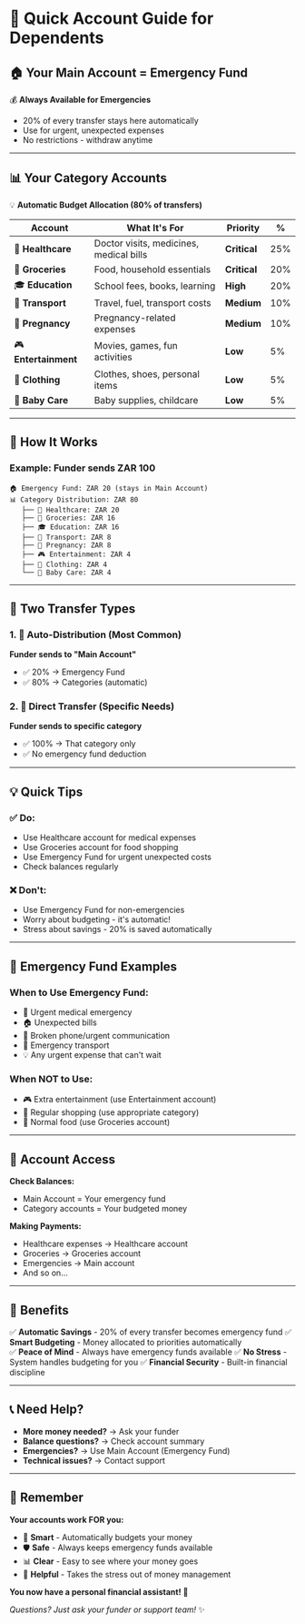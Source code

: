# 👥 Quick Account Guide for Dependents

## 🏠 **Your Main Account = Emergency Fund**
💰 **Always Available for Emergencies**
- 20% of every transfer stays here automatically
- Use for urgent, unexpected expenses
- No restrictions - withdraw anytime

---

## 📊 **Your Category Accounts** 
💡 **Automatic Budget Allocation (80% of transfers)**

| Account | What It's For | Priority | % |
|---------|---------------|----------|---|
| 🏥 **Healthcare** | Doctor visits, medicines, medical bills | **Critical** | 25% |
| 🛒 **Groceries** | Food, household essentials | **Critical** | 20% |
| 🎓 **Education** | School fees, books, learning | **High** | 20% |
| 🚗 **Transport** | Travel, fuel, transport costs | **Medium** | 10% |
| 🤱 **Pregnancy** | Pregnancy-related expenses | **Medium** | 10% |
| 🎮 **Entertainment** | Movies, games, fun activities | **Low** | 5% |
| 👕 **Clothing** | Clothes, shoes, personal items | **Low** | 5% |
| 👶 **Baby Care** | Baby supplies, childcare | **Low** | 5% |

---

## 💸 **How It Works**

### **Example: Funder sends ZAR 100**
```
🏠 Emergency Fund: ZAR 20 (stays in Main Account)
📊 Category Distribution: ZAR 80
   ├── 🏥 Healthcare: ZAR 20
   ├── 🛒 Groceries: ZAR 16  
   ├── 🎓 Education: ZAR 16
   ├── 🚗 Transport: ZAR 8
   ├── 🤱 Pregnancy: ZAR 8
   ├── 🎮 Entertainment: ZAR 4
   ├── 👕 Clothing: ZAR 4
   └── 👶 Baby Care: ZAR 4
```

---

## 🎯 **Two Transfer Types**

### **1. 🧠 Auto-Distribution** (Most Common)
**Funder sends to "Main Account"**
- ✅ 20% → Emergency Fund
- ✅ 80% → Categories (automatic)

### **2. 🎯 Direct Transfer** (Specific Needs)
**Funder sends to specific category**
- ✅ 100% → That category only
- ✅ No emergency fund deduction

---

## 💡 **Quick Tips**

### **✅ Do:**
- Use Healthcare account for medical expenses
- Use Groceries account for food shopping
- Use Emergency Fund for urgent unexpected costs
- Check balances regularly

### **❌ Don't:**
- Use Emergency Fund for non-emergencies
- Worry about budgeting - it's automatic!
- Stress about savings - 20% is saved automatically

---

## 🚨 **Emergency Fund Examples**

### **When to Use Emergency Fund:**
- 🏥 Urgent medical emergency
- 🏠 Unexpected bills
- 📱 Broken phone/urgent communication
- 🚗 Emergency transport
- 💡 Any urgent expense that can't wait

### **When NOT to Use:**
- 🎮 Extra entertainment (use Entertainment account)
- 👕 Regular shopping (use appropriate category)
- 🍕 Normal food (use Groceries account)

---

## 📱 **Account Access**

**Check Balances:**
- Main Account = Your emergency fund
- Category accounts = Your budgeted money

**Making Payments:**
- Healthcare expenses → Healthcare account
- Groceries → Groceries account  
- Emergencies → Main account
- And so on...

---

## 🎉 **Benefits**

✅ **Automatic Savings** - 20% of every transfer becomes emergency fund
✅ **Smart Budgeting** - Money allocated to priorities automatically  
✅ **Peace of Mind** - Always have emergency funds available
✅ **No Stress** - System handles budgeting for you
✅ **Financial Security** - Built-in financial discipline

---

## 📞 **Need Help?**

- **More money needed?** → Ask your funder
- **Balance questions?** → Check account summary
- **Emergencies?** → Use Main Account (Emergency Fund)
- **Technical issues?** → Contact support

---

## 🌟 **Remember**

**Your accounts work FOR you:**
- 🧠 **Smart** - Automatically budgets your money
- 🛡️ **Safe** - Always keeps emergency funds available  
- 📊 **Clear** - Easy to see where your money goes
- 🚀 **Helpful** - Takes the stress out of money management

**You now have a personal financial assistant! 🎯**

*Questions? Just ask your funder or support team!* ✨